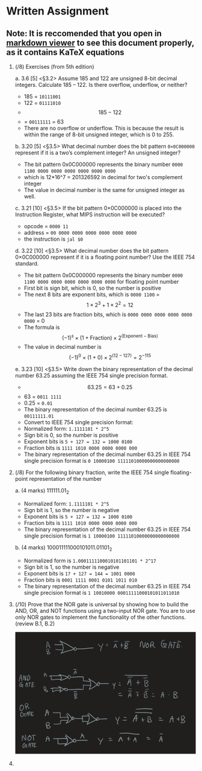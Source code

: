 # Written Assignment

## Note: It is reccomended that you open in [markdown viewer](https://upmath.me/) to see this document properly, as it contains KaTeX equations

1. (/8) Exercises (from 5th edition)

    a. 3.6 [5] <§3.2> Assume 185 and 122 are unsigned 8-bit decimal integers. Calculate 185 – 122. Is there overflow, underflow, or neither?

    + 185 = `10111001`
    + 122 = `01111010`
    + $$185 - 122$$
    + = `00111111` = 63
    + There are no overflow or underflow. This is because the result is within the range of 8-bit unsigned integer, which is 0 to 255.

    b. 3.20 [5] <§3.5> What decimal number does the bit pattern `0×0C000000` represent if it is a two’s complement integer? An unsigned integer?
    + The bit pattern 0x0C000000 represents the binary number `0000 1100 0000 0000 0000 0000 0000 0000`
    + which is 12*16^7 = 201326592 in decimal for two's complement integer
    + The value in decimal number is the same for unsigned integer as well.

    c. 3.21 [10] <§3.5> If the bit pattern 0×0C000000 is placed into the Instruction Register, what MIPS instruction will be executed?
    + opcode = `0000 11`
    + address = `00 0000 0000 0000 0000 0000 0000`
    + the instruction is `jal $0`

    d. 3.22 [10] <§3.5> What decimal number does the bit pattern 0×0C000000 represent if it is a floating point number? Use the IEEE 754 standard.
    + The bit pattern 0x0C000000 represents the binary number `0000 1100 0000 0000 0000 0000 0000 0000` for floating point number
    + First bit is sign bit, which is 0, so the number is positive
    + The next 8 bits are exponent bits, which is `0000 1100` = $$1 \times 2^{3} + 1 \times 2^{2} = 12$$
    + The last 23 bits are fraction bits, which is `0000 0000 0000 0000 0000 0000` = 0
    + The formula is $$(-1)^s \times (1 + \text{Fraction}) \times 2^{(\text{Exponent} - \text{Bias})}$$
    + The value in decimal number is $$(-1)^0 \times (1 + 0) \times 2^{(12 - 127)} = 2^{-115}$$

    e. 3.23 [10] <§3.5> Write down the binary representation of the decimal number 63.25 assuming the IEEE 754 single precision format.
    + $$63.25 = 63 + 0.25$$
    + 63 = `0011 1111`
    + 0.25 = `0.01`
    + The binary representation of the decimal number 63.25 is `00111111.01`
    + Convert to IEEE 754 single precision format:
    + Normalized form: `1.1111101 * 2^5`
    + Sign bit is 0, so the number is positive
    + Exponent bits is `5 + 127 = 132 = 1000 0100`
    + Fraction bits is `1111 1010 0000 0000 0000 000`
    + The binary representation of the decimal number 63.25 in IEEE 754 single precision format is `0 10000100 11111010000000000000000`

2. (/8) For the following binary fraction, write the IEEE 754 single floating-point representation of the number

    a. (4 marks) 111111.01<sub>2</sub>
    + Normalized form: `1.1111101 * 2^5`
    + Sign bit is 1, so the number is negative
    + Exponent bits is `5 + 127 = 132 = 1000 0100`
    + Fraction bits is `1111 1010 0000 0000 0000 000`
    + The binary representation of the decimal number 63.25 in IEEE 754 single precision format is `1 10000100 11111010000000000000000`

    b. (4 marks) 100011111000101011.01101<sub>2</sub>
    + Normalized form is `1.0001111100010101101101 * 2^17`
    + Sign bit is 1, so the number is negative
    + Exponent bits is `17 + 127 = 144 = 1001 0000`
    + Fraction bits is `0001 1111 0001 0101 1011 010`
    + The binary representation of the decimal number 63.25 in IEEE 754 single precision format is `1 10010000 00011111000101011011010`

3. (/10) Prove that the NOR gate is universal by showing how to build the AND, OR, and NOT functions using a two-input NOR gate. You are to use only NOR gates to implement the functionality of the other functions. (review B.1, B.2)

    ![image of drawing](./gates.png)

4. 

